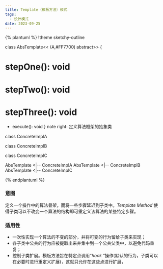 ```yaml
---
title: Template（模板方法）模式
tags: 
  - 设计模式
date: 2023-09-25
---
```


{% plantuml %}
!theme sketchy-outline

class AbsTemplate<< (A,#FF7700) abstract>> {
  # stepOne(): void
  # stepTwo(): void
  # stepThree(): void
  + execute(): void
}
note right: 定义算法框架的抽象类

class ConcreteImplA

class ConcreteImplB


class ConcreteImplC

AbsTemplate <|-- ConcreteImplA
AbsTemplate <|-- ConcreteImplB
AbsTemplate <|-- ConcreteImplC

{% endplantuml %}

### 意图
定义一个操作中的算法骨架，而将一些步骤延迟到子类中。*Template Method* 使得子类可以不改变一个算法的结构即可重定义该算法的某些特定步骤。

### 适用性
* 一次性实现一个算法的不变的部分，并将可变的行为留给子类来实现；
* 各子类中公共的行为应被提取出来并集中到一个公共父类中，以避免代码重复；
* 控制子类扩展。模板方法旨在特定点调用“*hook* ”操作(默认的行为，子类可以在必要时进行重定义扩展)，这就只允许在这些点进行扩展，